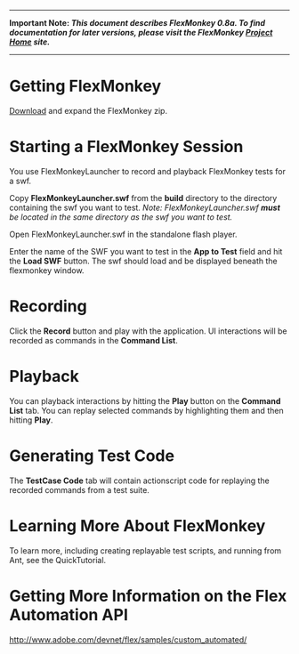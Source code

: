 
---


**Important Note: _This document describes FlexMonkey 0.8a. To find documentation for later versions, please visit the FlexMonkey [Project Home](http://flexmonkey.gorillalogic.com#resources) site._**


---

# Getting FlexMonkey #

[Download](http://code.google.com/p/flexmonkey/downloads/list) and expand the FlexMonkey zip.

# Starting a FlexMonkey Session #

You use FlexMonkeyLauncher to record and playback FlexMonkey tests for a swf.

Copy **FlexMonkeyLauncher.swf** from the **build** directory to the directory containing the swf you want to test. _Note: FlexMonkeyLauncher.swf **must** be located in the same directory as the swf you want to test._

Open FlexMonkeyLauncher.swf in the standalone flash player.

Enter the name of the SWF you want to test in the **App to Test** field and hit the **Load SWF** button. The swf should load and be displayed beneath the flexmonkey window.

# Recording #

Click the **Record** button and play with the application. UI interactions will be recorded as commands in the **Command List**.

# Playback #

You can playback interactions by hitting the **Play** button on the **Command List** tab. You can replay selected commands by highlighting them and then hitting **Play**.

# Generating Test Code #

The **TestCase Code** tab will contain actionscript code for replaying the recorded commands from a test suite.

# Learning More About FlexMonkey #

To learn more, including creating replayable test scripts, and running from Ant, see the QuickTutorial.

# Getting More Information on the Flex Automation API #

http://www.adobe.com/devnet/flex/samples/custom_automated/
